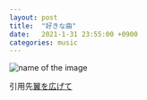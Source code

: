 ```yaml
---
layout: post
title:  "好きな曲"
date:   2021-1-31 23:55:00 +0900
categories: music
---
```



![name of the image](https://se8move.github.io/blog/img/131.jpeg)

引用先[翼を広げて](https://www.youtube.com/watch?v=mtk9R-gSZ0Y)



